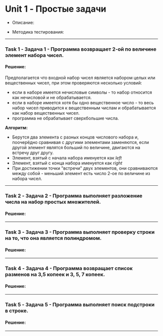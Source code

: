 # Unit 1 - Простые задачи

- Описание:

- Методика тестирования:

___

### Task 1 - Задача 1 - Программа возвращает 2-ой по величине элемент набора чисел.

#### Решение:

Предполагается что входной набор чисел является набором целых или вещественных чисел, при этом проверяются несколько условий:
- если в наборе имеется нечисловые символы - то набор относится как нечисловой и не обрабатывается.
- если в наборе имеется хотя бы одно вещественное число - то весь набор чисел приводится к вещественным числам и обрабатывается как набор вещественных чисел.
- программа не обрабатывает сверхбольшие числа.

**Алгоритм:**
- Берутся два элемента с разных концов числового набора и, поочерёдно сравнивая с другими элементами заменяются, если другой элемент являтся больший по величине, двигаются на встречу друг другу.
- Элемент, взятый с начала набора именуется как _left_
- Элемент, взятый с конца набора именуется как  _right_
- При достижении точки "встречи" двух элементов, они сравниваются между собой - меньший элемент есть число 2-ое по величине из набора чисел.

___

### Task 2 - Задача 2 - Программа выполняет разложение числа на набор простых множителей.
#### Решение:
___


### Task 3 - Задача 3 - Программа выполняет проверку строки на то, что она является полиндромом.
#### Решение:
___


### Task 4 - Задача 4 - Программа возвращает список разменов на 3,5 копеек и 3, 5, 7 копеек.
#### Решение:
___


### Task 5 - Задача 5 - Программа выполняет поиск подстроки в строке.
#### Решение:

___
